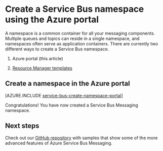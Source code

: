 <properties
    pageTitle="Create a Service Bus namespace using the Azure portal | Microsoft Azure"
    description="In order to get started with Service Bus, you will need a namespace. Here's how to create one using the Azure portal."
    services="service-bus"
    documentationCenter=".net"
    authors="jtaubensee"
    manager="timlt"
    editor=""/>

<tags
    ms.service="service-bus"
    ms.devlang="tbd"
    ms.topic="get-started-article"
    ms.tgt_pltfrm="dotnet"
    ms.workload="na"
    ms.date="08/22/2016"
    ms.author="jotaub"/>

# Create a Service Bus namespace using the Azure portal

A namespace is a common container for all your messaging components. Multiple queues and topics can reside in a single namespace, and namespaces often serve as application containers. There are currently two different ways to create a Service Bus namespace.

1.	Azure portal (this article)

2.	[Resource Manager templates][create-namespace-using-arm]

## Create a namespace in the Azure portal

[AZURE.INCLUDE [service-bus-create-namespace-portal](../../includes/service-bus-create-namespace-portal.md)]

Congratulations! You have now created a Service Bus Messaging namespace.

## Next steps

Check out our [GitHub repository](https://github.com/Azure-Samples/azure-servicebus-messaging-samples][github-samples) with samples that show some of the more advanced features of Azure Service Bus Messaging.

[create-namespace-using-arm]: ../service-bus-messaging/service-bus-resource-manager-overview.md
[github-samples]: https://github.com/Azure-Samples/azure-servicebus-messaging-samples
